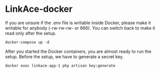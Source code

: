 # LinkAce-docker

If you are unsure if the .env file is writable inside Docker, please make it writable for anybody (-rw-rw-rw- or 666). You can switch back to make it read only after the setup.

```
docker-compose up -d
```

After you started the Docker containers, you are almost ready to run the setup. Before the setup, we have to generate a secret key.

```
docker exec linkace-app-1 php artisan key:generate
```
